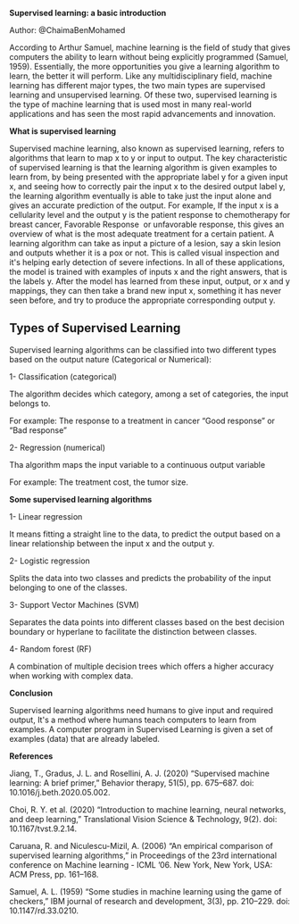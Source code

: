 <!--StartFragment-->

**Supervised learning: a basic introduction**

Author: @ChaimaBenMohamed

<!--StartFragment-->

According to Arthur Samuel, machine learning is the field of study that gives computers the ability to learn without being explicitly programmed (Samuel, 1959). Essentially, the more opportunities you give a learning algorithm to learn, the better it will perform. Like any multidisciplinary field, machine learning has different major types, the two main types are supervised learning and unsupervised learning. Of these two, supervised learning is the type of machine learning that is used most in many real-world applications and has seen the most rapid advancements and innovation.

**What is supervised learning**

Supervised machine learning, also known as supervised learning, refers to algorithms that learn to map x to y or input to output. The key characteristic of supervised learning is that the learning algorithm is given examples to learn from, by being presented with the appropriate label y for a given input x, and seeing how to correctly pair the input x to the desired output label y, the learning algorithm eventually is able to take just the input alone and gives an accurate prediction of the output. For example, If the input x is a cellularity level and the output y is the patient response to chemotherapy for breast cancer, Favorable Response  or unfavorable response, this gives an overview of what is the most adequate treatment for a certain patient. A learning algorithm can take as input a picture of a lesion, say a skin lesion and outputs whether it is a pox or not. This is called visual inspection and it's helping early detection of severe infections. In all of these applications, the model is trained with examples of inputs x and the right answers, that is the labels y. After the model has learned from these input, output, or x and y mappings, they can then take a brand new input x, something it has never seen before, and try to produce the appropriate corresponding output y. 


## **Types of Supervised Learning**

Supervised learning algorithms can be classified into two different types based on the output nature (Categorical or Numerical):

1- Classification (categorical)

The algorithm decides which category, among a set of categories, the input belongs to.

For example: The response to a treatment in cancer “Good response” or “Bad response”

2- Regression (numerical)

Tha algorithm maps the input variable to a continuous output variable

For example: The treatment cost, the tumor size.

**Some supervised learning algorithms**

1- Linear regression

It means fitting a straight line to the data, to predict the output based on a linear relationship between the input x and the output y.

2- Logistic regression

Splits the data into two classes and predicts the probability of the input belonging to one of the classes.

3- Support Vector Machines (SVM)

Separates the data points into different classes based on the best decision boundary or hyperlane to facilitate the distinction between classes.

4- Random forest (RF)

A combination of multiple decision trees which offers a higher accuracy when working with complex data.

**Conclusion**

Supervised learning algorithms need humans to give input and required output, It's a method where humans teach computers to learn from examples. A computer program in Supervised Learning is given a set of examples (data) that are already labeled.

**References** 

Jiang, T., Gradus, J. L. and Rosellini, A. J. (2020) “Supervised machine learning: A brief primer,” Behavior therapy, 51(5), pp. 675–687. doi: 10.1016/j.beth.2020.05.002.

Choi, R. Y. et al. (2020) “Introduction to machine learning, neural networks, and deep learning,” Translational Vision Science & Technology, 9(2). doi: 10.1167/tvst.9.2.14.

Caruana, R. and Niculescu-Mizil, A. (2006) “An empirical comparison of supervised learning algorithms,” in Proceedings of the 23rd international conference on Machine learning - ICML ’06. New York, New York, USA: ACM Press, pp. 161–168.

Samuel, A. L. (1959) “Some studies in machine learning using the game of checkers,” IBM journal of research and development, 3(3), pp. 210–229. doi: 10.1147/rd.33.0210.

<!--EndFragment-->

<!--EndFragment-->
